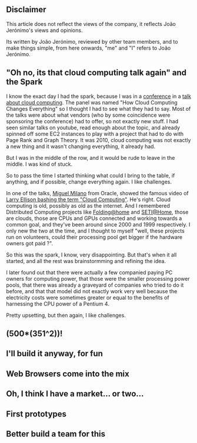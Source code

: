 ## Disclaimer


This article does not reflect the views of the company, it reflects João Jerónimo's views and opinions.

Its written by João Jerónimo, reviewed by other team members, and to make things simple, from here onwards, "me" and "I" refers to João Jerónimo.

## "Oh no, its that cloud computing talk again" and the Spark

I know the exact day I had the spark, because I was in a [conference](http://congresso10.apdc.pt/) in a [talk about cloud computing](http://congresso10.apdc.pt/Programa/Tema.aspx?tema_id=9A4A99D6-B96F-46D1-AE0D-C00AB8A7139D&tema_label=SERVICES:%20Cloud%20Computing). The panel was named "How Cloud Computing Changes Everything" so I thought I had to see what they had to say. Most of the talks were about what vendors (who by some coincidence were sponsoring the conference) had to offer, so not exactly new stuff. I had seen similar talks on youtube, read enough about the topic, and already spinned off some EC2 instances to play with a project that had to do with Page Rank and Graph Theory. It was 2010, cloud computing was not exactly a new thing and it wasn't changing everything, it already had.

But I was in the middle of the row, and it would be rude to leave in the middle. I was kind of stuck.

So to pass the time I started thinking what could I bring to the table, if anything, and if possible, change everything again. I like challenges.

In one of the talks, [Miguel Milano](http://congresso10.apdc.pt/Orador/Orador.aspx?orador_id=A8AECA70-9FB1-4793-8126-4DB68F11F376) from Oracle, showed the famous video of [Larry Ellison bashing the term "Cloud Computing"](http://www.youtube.com/watch?v=UOEFXaWHppE). He's right. Cloud computing is old, possibly as old as the internet. And I remembered Distributed Computing projects like [Folding@home](http://folding.stanford.edu/) and [SETI@Home](http://setiathome.berkeley.edu/), those are clouds, those are CPUs and GPUs connected and working towards a common goal, and they've been around since 2000 and 1999 respectively. I only new the two at the time, and I thought to myself "well, these projects run on volunteers, could their processing pool get bigger if the hardware owners got paid ?".

So this was the spark, I know, very disappointing. But that's when it all started, and all the rest was brainstormming and refining the idea.

I later found out that there were actually a few companied paying PC owners for computing power, that those were the smaller processing power pools, that there was already a graveyard of companies who tried to do it before, and that that model did not exactly work very well because the electricity costs were sometimes greater or equal to the benefits of harnessing the CPU power of a Pentium 4.

Pretty upsetting, but then again, I like challenges.

## (500*(351^2))!

## I'll build it anyway, for fun

## Web Browsers come into the mix

## Oh, I think I have a market... or two...

## First prototypes

## Better build a team for this

